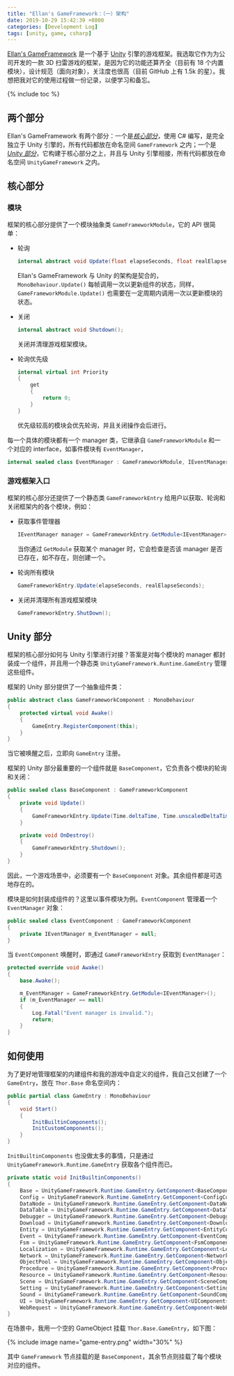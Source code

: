 ```yaml
---
title: "Ellan's GameFramework：（一）架构"
date: 2019-10-29 15:42:39 +0800
categories: [Development Log]
tags: [unity, game, csharp]
---
```


[Ellan's GameFramework](https://gameframework.cn/) 是一个基于 [Unity](https://unity.com/) 引擎的游戏框架。我选取它作为为公司开发的一款 3D 扫雷游戏的框架，是因为它的功能还算齐全（目前有 18 个内置模块），设计规范（面向对象），关注度也很高（目前 GitHub 上有 1.5k 的星）。我想把我对它的使用过程做一份记录，以便学习和备忘。

{% include toc %}

## 两个部分

Ellan's GameFramework 有两个部分：一个是[*核心部分*](https://github.com/EllanJiang/GameFramework)，使用 C# 编写，是完全独立于 Unity 引擎的，所有代码都放在命名空间 `GameFramework` 之内；一个是 [*Unity 部分*](https://github.com/EllanJiang/UnityGameFramework)，它构建于核心部分之上，并且与 Unity 引擎相接，所有代码都放在命名空间 `UnityGameFramework` 之内。

## 核心部分

### 模块

框架的核心部分提供了一个模块抽象类 `GameFrameworkModule`，它的 API 很简单：

- 轮询

    ```c#
    internal abstract void Update(float elapseSeconds, float realElapseSeconds);
    ```

    Ellan's GameFramework 与 Unity 的架构是契合的，`MonoBehaviour.Update()` 每帧调用一次以更新组件的状态，同样，`GameFrameworkModule.Update()` 也需要在一定周期内调用一次以更新模块的状态。

- 关闭

    ```c#
    internal abstract void Shutdown();
    ```

    关闭并清理游戏框架模块。

- 轮询优先级

    ```c#
    internal virtual int Priority
    {
        get
        {
            return 0;
        }
    }
    ```

    优先级较高的模块会优先轮询，并且关闭操作会后进行。

每一个具体的模块都有一个 manager 类，它继承自 `GameFrameworkModule` 和一个对应的 interface，如事件模块有 `EventManager`，

```c#
internal sealed class EventManager : GameFrameworkModule, IEventManager
```

### 游戏框架入口

框架的核心部分还提供了一个静态类 `GameFrameworkEntry` 给用户以获取、轮询和关闭框架内的各个模块，例如：

- 获取事件管理器

    ```c#
    IEventManager manager = GameFrameworkEntry.GetModule<IEventManager>();
    ```

    当你通过 `GetModule` 获取某个 manager 时，它会检查是否该 manager 是否已存在，如不存在，则创建一个。

- 轮询所有模块

    ```c#
    GameFrameworkEntry.Update(elapseSeconds, realElapseSeconds);
    ```

- 关闭并清理所有游戏框架模块

    ```c#
    GameFrameworkEntry.ShutDown();
    ```

## Unity 部分

框架的核心部分如何与 Unity 引擎进行对接？答案是对每个模块的 manager 都封装成一个组件，并且用一个静态类 `UnityGameFramework.Runtime.GameEntry` 管理这些组件。

框架的 Unity 部分提供了一个抽象组件类：

```c#
public abstract class GameFrameworkComponent : MonoBehaviour
{
    protected virtual void Awake()
    {
        GameEntry.RegisterComponent(this);
    }
}
```

当它被唤醒之后，立即向 `GameEntry` 注册。

框架的 Unity 部分最重要的一个组件就是 `BaseComponent`，它负责各个模块的轮询和关闭：

```c#
public sealed class BaseComponent : GameFrameworkComponent
{
    private void Update()
    {
        GameFrameworkEntry.Update(Time.deltaTime, Time.unscaledDeltaTime);
    }

    private void OnDestroy()
    {
        GameFrameworkEntry.Shutdown();
    }
}
```

因此，一个游戏场景中，必须要有一个 `BaseComponent` 对象。其余组件都是可选地存在的。

模块是如何封装成组件的？这里以事件模块为例。`EventComponent` 管理着一个 `EventManager` 对象：

```c#
public sealed class EventComponent : GameFrameworkComponent
{
    private IEventManager m_EventManager = null;
}
```

当 `EventComponent` 唤醒时，即通过 `GameFrameworkEntry` 获取到 `EventManager`：

```c#
protected override void Awake()
{
    base.Awake();

    m_EventManager = GameFrameworkEntry.GetModule<IEventManager>();
    if (m_EventManager == null)
    {
        Log.Fatal("Event manager is invalid.");
        return;
    }
}
```

## 如何使用

为了更好地管理框架的内建组件和我的游戏中自定义的组件，我自己又创建了一个 `GameEntry`，放在 `Thor.Base` 命名空间内：

```c#
public partial class GameEntry : MonoBehaviour
{
    void Start()
    {
        InitBuiltinComponents();
        InitCustomComponents();
    }
}
```

`InitBuiltinComponents` 也没做太多的事情，只是通过 `UnityGameFramework.Runtime.GameEntry` 获取各个组件而已。

```c#
private static void InitBuiltinComponents()
{
    Base = UnityGameFramework.Runtime.GameEntry.GetComponent<BaseComponent>();
    Config = UnityGameFramework.Runtime.GameEntry.GetComponent<ConfigComponent>();
    DataNode = UnityGameFramework.Runtime.GameEntry.GetComponent<DataNodeComponent>();
    DataTable = UnityGameFramework.Runtime.GameEntry.GetComponent<DataTableComponent>();
    Debugger = UnityGameFramework.Runtime.GameEntry.GetComponent<DebuggerComponent>();
    Download = UnityGameFramework.Runtime.GameEntry.GetComponent<DownloadComponent>();
    Entity = UnityGameFramework.Runtime.GameEntry.GetComponent<EntityComponent>();
    Event = UnityGameFramework.Runtime.GameEntry.GetComponent<EventComponent>();
    Fsm = UnityGameFramework.Runtime.GameEntry.GetComponent<FsmComponent>();
    Localization = UnityGameFramework.Runtime.GameEntry.GetComponent<LocalizationComponent>();
    Network = UnityGameFramework.Runtime.GameEntry.GetComponent<NetworkComponent>();
    ObjectPool = UnityGameFramework.Runtime.GameEntry.GetComponent<ObjectPoolComponent>();
    Procedure = UnityGameFramework.Runtime.GameEntry.GetComponent<ProcedureComponent>();
    Resource = UnityGameFramework.Runtime.GameEntry.GetComponent<ResourceComponent>();
    Scene = UnityGameFramework.Runtime.GameEntry.GetComponent<SceneComponent>();
    Setting = UnityGameFramework.Runtime.GameEntry.GetComponent<SettingComponent>();
    Sound = UnityGameFramework.Runtime.GameEntry.GetComponent<SoundComponent>();
    UI = UnityGameFramework.Runtime.GameEntry.GetComponent<UIComponent>();
    WebRequest = UnityGameFramework.Runtime.GameEntry.GetComponent<WebRequestComponent>();
}
```

在场景中，我用一个空的 GameObject 挂载 `Thor.Base.GameEntry`，如下图：

{% include image name="game-entry.png" width="30%" %}

其中 `GameFramework` 节点挂载的是 `BaseComponent`，其余节点则挂载了每个模块对应的组件。

